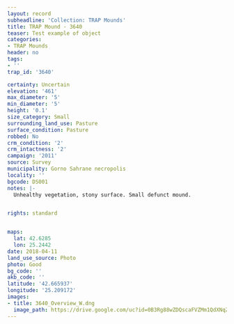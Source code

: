 ```yaml
---
layout: record
subheadline: 'Collection: TRAP Mounds'
title: TRAP Mound - 3640
teaser: Test example of object
categories:
- TRAP Mounds
header: no
tags:
- ''
trap_id: '3640'

certainty: Uncertain
elevation: '461'
max_diameter: '5'
min_diameter: '5'
height: '0.1'
size_category: Small
surrounding_land_use: Pasture
surface_condition: Pasture
robbed: No
crm_condition: '2'
crm_intactness: '2'
campaign: '2011'
source: Survey
municipality: Gorno Sahrane necropolis
locality: ''
bgcode: DS001
notes: |-
  Unhealthy vegetation, stony surface. Small defunct mound.


rights: standard


maps:
  lat: 42.6285
  lon: 25.2442
date: 2018-04-11
land_use_source: Photo
photo: Good
bg_code: ''
akb_code: ''
latitude: '42.665937'
longitude: '25.209172'
images:
- title: 3640_Overview_W.dng
  image_path: https://drive.google.com/uc?id=0B3Rg88wZDQscaFVZMm1QdXNqZ1U
---
```

